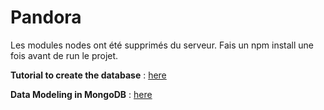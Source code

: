 # Pandora

Les modules nodes ont été supprimés du serveur. Fais un npm install une fois avant de run le projet.

__Tutorial to create the database__ : [here](http://cwbuecheler.com/web/tutorials/2013/node-express-mongo/)


__Data Modeling in MongoDB__ : [here](https://docs.mongodb.org/v3.0/core/data-modeling-introduction/)

